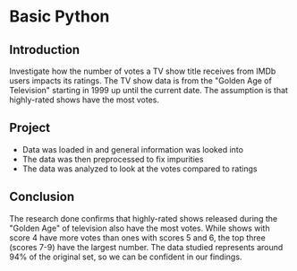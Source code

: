 # Basic Python
## Introduction
Investigate how the number of votes a TV show title receives from IMDb users impacts its ratings. The TV show data is from the "Golden Age of Television" starting in 1999 up until the current date. The assumption is that highly-rated shows have the most votes.
## Project
- Data was loaded in and general information was looked into
- The data was then preprocessed to fix impurities
- The data was analyzed to look at the votes compared to ratings
## Conclusion
The research done confirms that highly-rated shows released during the "Golden Age" of television also have the most votes. While shows with score 4 have more votes than ones with scores 5 and 6, the top three (scores 7-9) have the largest number. The data studied represents around 94% of the original set, so we can be confident in our findings.
